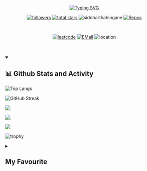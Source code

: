 <p align=center>
<a href="https://git.io/typing-svg"><img src="https://readme-typing-svg.demolab.com?font=Fira+Code&pause=1000&center=true&vCenter=true&width=435&lines=Hey+Siddhartha+Hingane+here;See+My+Creations+!!;Follow+me+on+Github+and+LeetCode" alt="Typing SVG" /></a></p>

<!--
**SiddharthaHingane/SiddharthaHingane** is a ✨ _special_ ✨ repository because its `README.md` (this file) appears on your GitHub profile. -->

<p align=center>
<a href="https://github.com/SiddharthaHingane?tab=followers">
    <img alt="followers" title="Follow me on Github" src="https://custom-icon-badges.demolab.com/github/followers/SiddharthaHingane?color=236ad3&labelColor=1155ba&style=for-the-badge&logo=person-add&label=Follow&logoColor=white"/></a>
    <a href="https://github.com/SiddharthaHingane?tab=repositories&sort=stargazers">
    <img alt="total stars" title="Total stars on GitHub" src="https://custom-icon-badges.demolab.com/github/stars/SiddharthaHingane?color=55960c&style=for-the-badge&labelColor=488207&logo=star"/></a>
    <a><img src="https://komarev.com/ghpvc/?username=siddharthahingane&label=Profile%20views&color=0e75b6&style=for-the-badge" alt="siddharthahingane" /> </a>
    <a href="https://github.com/SiddharthaHingane?tab=repositories">
    <img alt="Repos" src="https://custom-icon-badges.demolab.com/badge/-My%20Repos-blue?style=for-the-badge&logoColor=white&logo=repo"></a></p>
<br>
<p align=center>
<a href="https://leetcode.com/siddharthahingane/" target="_blank">
    <img alt="leetcode" src="https://img.shields.io/badge/-Leetcode-black?style=for-the-badge&labelColor=black&logo=leetcode&logoColor=orange"></a>
<a href="mailto:siddharthahingane@gmail.com"><img alt="EMail" src="https://custom-icon-badges.demolab.com/badge/-siddharthahingane@gmail.com-red?style=for-the-badge&logo=mention&logoColor=white"></a>
    <a><img alt="location" src="https://custom-icon-badges.demolab.com/badge/Vadodara-India-purple?style=for-the-badge&logo=location&logoColor=white"></a></p>
<br><br>
  
 <details open>
 <summary><h2>📊 Github Stats and Activity</h2></summary>
 
![Top Langs](https://github-readme-stats.vercel.app/api/top-langs/?username=SiddharthaHingane&layout=compact&theme=onedark)

![GitHub Streak](https://github-readme-streak-stats.herokuapp.com?user=SiddharthaHingane&theme=tokyonight&hide_border=true&date_format=M%20j%5B%2C%20Y%5D)

![](http://github-profile-summary-cards.vercel.app/api/cards/stats?username=SiddharthaHingane&theme=ayu_mirage)

![](http://github-profile-summary-cards.vercel.app/api/cards/profile-details?username=SiddharthaHingane&theme=codeSTACKr)

![](http://github-profile-summary-cards.vercel.app/api/cards/productive-time?username=SiddharthaHingane&theme=2077&utcOffset=5.30)
    
![trophy](https://github-profile-trophy.vercel.app/?username=SiddharthaHingane&theme=onedark)
</details>

<details>
    <summary><h2>My Favourite</h2></summary>
    <h3>📊 Analytics</h3>
    <a><img alt="Google Analytics" src="https://img.shields.io/badge/Google%20Analytics-E37400?logo=google%20analytics&logoColor=white"></a>
    <a><img alt="WakaTime" src="https://img.shields.io/badge/WakaTime-000000?logo=WakaTime&logoColor=white"></a>
    <br><br>
    <h3>📝 Blog</h3>
    <a><img alt="Blogger" src="https://img.shields.io/badge/Blogger-FF5722?logo=blogger&logoColor=white"></a>
    <a><img alt="Dev.to" src="https://img.shields.io/badge/dev.to-0A0A0A?logo=devdotto&logoColor=white"></a>
    <a><img alt="GeeksforGeeks" src="https://img.shields.io/badge/GeeksforGeeks-298D46?logo=geeksforgeeks&logoColor=white"></a>
    <a><img alt="Ghost" src="https://img.shields.io/badge/Ghost-000?logo=ghost&logoColor=yellow"></a>
    <a><img alt="Medium" src="https://img.shields.io/badge/Medium-12100E?logo=medium&logoColor=white"></a>
    <a><img alt="Wix" src="https://img.shields.io/badge/Wix-000?logo=wix&logoColor=white"></a>
    <a><img alt="WordPress" src="https://img.shields.io/badge/Wordpress-21759B?logo=wordpress&logoColor=white"></a>
    <br><br>
    <h3>📱 Contact</h3>
    <a><img alt="G Mail" src="https://img.shields.io/badge/Gmail-D14836?logo=gmail&logoColor=white"></a>
    <a><img alt="Messenger" src="https://img.shields.io/badge/Messenger-00B2FF?logo=messenger&logoColor=white"></a>
    <a><img alt="Microsoft Outlook" src="https://img.shields.io/badge/Microsoft_Outlook-0078D4?logo=microsoft-outlook&logoColor=white"></a>
    <a><img alt="Telegram" src="https://img.shields.io/badge/Telegram-2CA5E0?logo=telegram&logoColor=white"></a>
    <a><img alt="WhatsApp" src="https://img.shields.io/badge/WhatsApp-25D366?logo=whatsapp&logoColor=white"></a>
    <br><br>
    <h3>☁ Cloud</h3>
    <a><img alt="Amazon AWS" src="https://img.shields.io/badge/Amazon_AWS-FF9900?logo=amazonaws&logoColor=white"></a>
    <a><img alt="Github Actions" src="https://img.shields.io/badge/GitHub_Actions-2088FF?logo=github-actions&logoColor=white"></a>
    <a><img alt="Google Cloud" src="https://img.shields.io/badge/Google_Cloud-4285F4?logo=google-cloud&logoColor=white"></a>
    <a><img alt="Heroku" src="https://img.shields.io/badge/Heroku-430098logo=heroku&logoColor=white"></a>
    <a><img alt="iCloud" src="https://img.shields.io/badge/iCloud-3693F3?logo=iCloud&logoColor=white"></a>
    <a><img alt="Oracle" src="https://img.shields.io/badge/Oracle-F80000?logo=oracle&logoColor=black"></a>
    <a><img alt="Vercel" src="https://img.shields.io/badge/Vercel-000000?logo=vercel&logoColor=white"></a>
    <br><br>
    <h3>⚡ Database</h3>
    <a><img alt="Microsoft SQL Server" src="https://img.shields.io/badge/Microsoft%20SQL%20Server-CC2927?logo=microsoft%20sql%20server&logoColor=white"></a>
    <a><img alt="My SQL" src="https://img.shields.io/badge/MySQL-005C84?logo=mysql&logoColor=white"></a>
    <a><img alt="Oracle" src="https://img.shields.io/badge/Oracle-F80000?logo=Oracle&logoColor=white"></a>
    <br><br>
    <h3>🖍 Design</h3>
    <a><img alt="Adobe after Affects" src="https://img.shields.io/badge/Adobe%20after%20affects-CF96FD?logo=Adobe%20after%20effects&logoColor=393665"></a>
    <a><img alt="Adobe Creative Cloud" src="https://img.shields.io/badge/Adobe%20Creative%20Cloud-DA1F26?logo=Adobe%20Creative%20Cloud&logoColor=white"></a>
    <a><img alt="Adobe Illustrator" src="https://img.shields.io/badge/Adobe%20Illustrator-FF9A00?logo=adobe%20illustrator&logoColor=white"></a>
    <a><img alt="Adobe Indesign" src="https://img.shields.io/badge/Adobe%20InDesign-FF3366?logo=Adobe%20InDesign&logoColor=white"></a>
    <a><img alt="Adobe Lightroom" src="https://img.shields.io/badge/Adobe%20Lightroom-31A8FF?logo=Adobe%20Lightroom&logoColor=white"></a>
    <a><img alt="Adobe PhotoShop" src="https://img.shields.io/badge/Adobe%20Photoshop-31A8FF?logo=Adobe%20Photoshop&logoColor=black"></a>
    <a><img alt="Adobe Premiere Pro" src="https://img.shields.io/badge/Adobe%20Premiere%20Pro-9999FF?logo=Adobe%20Premiere%20Pro&logoColor=white"></a>
    <a><img alt="Adobe XD" src="https://img.shields.io/badge/Adobe%20XD-470137?logo=Adobe%20XD&logoColor=#FF61F6"></a>
    <a><img alt="Blender" src="https://img.shields.io/badge/blender-%23F5792A.svg?logo=blender&logoColor=white"></a>
    <a><img alt="Canva" src="https://img.shields.io/badge/Canva-%2300C4CC.svg?logo=Canva&logoColor=white"></a>
    <a><img alt="Figma" src="https://img.shields.io/badge/Figma-F24E1E?logo=figma&logoColor=white"></a>
    <a><img alt="GIMP" src="https://img.shields.io/badge/gimp-5C5543?logo=gimp&logoColor=white"></a>
    <br><br>
    <h3>🍔 Food</h3>
</details>
<br><br>
